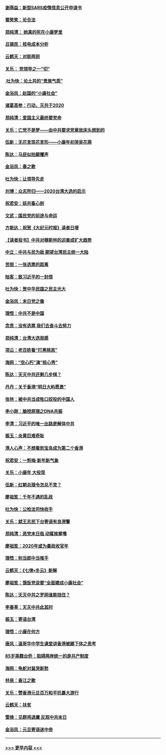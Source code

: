 #### [谢燕益：新型SARS疫情信息公开申请书](../pages/nsc993/n11808840.md?t=01220231) 
#### [蜀笑笑：论合法](../pages/nsc993/n11808064.md?t=01220231) 
#### [郑纯清： 她真的死在小康梦里](../pages/nsc993/n11806623.md?t=01220231) 
#### [吕锡民：核电成本分析](../pages/nsc993/n11806284.md?t=01220231) 
#### [云鹤天：对联两则](../pages/nsc993/n11805957.md?t=01220231) 
#### [关乐： 党领导之一“切”](../pages/nsc993/n11804505.md?t=01220231) 
#### [ 吐为快：论土共的“贵族气质”](../pages/nsc993/n11804490.md?t=01220231) 
#### [金浴凤：赵国的“小康社会”](../pages/nsc993/n11804452.md?t=01220231) 
#### [诸葛高参：行动，灭共于2020](../pages/nsc993/n11804120.md?t=01220231) 
#### [郑纯清：爱国主义最终要党命](../pages/nsc993/n11802197.md?t=01220231) 
#### [关乐：亡党不是梦——由中共要求党章放床头想到的](../pages/nsc993/n11802156.md?t=01220231) 
#### [伍新：无花言现花言形——小康年初哭吴花燕](../pages/nsc993/n11800044.md?t=01220231) 
#### [陈达：马屁似拍颠覆声](../pages/nsc993/n11800010.md?t=01220231) 
#### [金浴凤：春之歌](../pages/nsc993/n11797687.md?t=01220231) 
#### [吐为快：让领导先走](../pages/nsc993/n11797512.md?t=01220231) 
#### [刘博：众志所归——2020台湾大选的启示](../pages/nsc993/n11796878.md?t=01220231) 
#### [祝君安：妖共畜心剖](../pages/nsc993/n11794273.md?t=01220231) 
#### [文武：国民党的前途与命运](../pages/nsc993/n11794198.md?t=01220231) 
#### [方能达：祝贺《大纪元时报》读者日增](../pages/nsc993/n11793807.md?t=01220231) 
#### [【读者投书】中共对穆斯林的迫害成扩大趋势](../pages/nsc993/n11791371.md?t=01220231) 
#### [中立：中共与民为敌 期望台湾民主统一大陆](../pages/nsc993/n11790392.md?t=01220231) 
#### [苦胆：一张选票的距离](../pages/nsc993/n11788914.md?t=01220231) 
#### [陆客：致习近平的一封信](../pages/nsc993/n11788867.md?t=01220231) 
#### [吐为快：贺中华民国之民主光大](../pages/nsc993/n11788618.md?t=01220231) 
#### [金浴凤：末日党之像](../pages/nsc993/n11787475.md?t=01220231) 
#### [理悟：中共不是中国](../pages/nsc993/n11787463.md?t=01220231) 
#### [念贲：没有选票  我们去奋斗去努力](../pages/nsc993/n11787398.md?t=01220231) 
#### [郑纯清：台湾大选观感](../pages/nsc993/n11786210.md?t=01220231) 
#### [项云：老百姓看“打黑除恶”](../pages/nsc993/n11785398.md?t=01220231) 
#### [海网：“空心朽”演“核心秀”](../pages/nsc993/n11783874.md?t=01220231) 
#### [陈达：天灭中共还剩几步棋？](../pages/nsc993/n11783719.md?t=01220231) 
#### [丹丹：关于香港“明日大屿愿景”](../pages/nsc993/n11783273.md?t=01220231) 
#### [张林：被中共当成牲口奴役的中国人](../pages/nsc993/n11782397.md?t=01220231) 
#### [李小刚：脑控原理之DNA共振](../pages/nsc993/n11780962.md?t=01220231) 
#### [李清：习近平的唯一出路是解体中共](../pages/nsc993/n11780866.md?t=01220231) 
#### [振玉：炎黄巨难奇耻](../pages/nsc993/n11779632.md?t=01220231) 
#### [港人心声：不想看到宝岛成为第二个香港](../pages/nsc993/n11778817.md?t=01220231) 
#### [祝君安：一剪梅‧新年新气象](../pages/nsc993/n11776340.md?t=01220231) 
#### [关乐：小康年 大役现](../pages/nsc993/n11774213.md?t=01220231) 
#### [伍新：红朝总理令怎总不灵？](../pages/nsc993/n11770813.md?t=01220231) 
#### [廖祖笙：千年不遇的乱政](../pages/nsc993/n11770373.md?t=01220231) 
#### [吐为快：公检法司快收手](../pages/nsc993/n11770359.md?t=01220231) 
#### [关乐：就王志民下台寄语有良港警](../pages/nsc993/n11769903.md?t=01220231) 
#### [郑纯清：恶党末日临 动辄挨掌嘴](../pages/nsc993/n11769356.md?t=01220231) 
#### [廖祖笙：2020年或为暴政收官年](../pages/nsc993/n11768216.md?t=01220231) 
#### [理悟：别当郎中当推手](../pages/nsc993/n11768243.md?t=01220231) 
#### [云鹤天：《七律▪冬云》新解](../pages/nsc993/n11768204.md?t=01220231) 
#### [廖祖笙：饿饭党说要“全面建成小康社会”](../pages/nsc993/n11767482.md?t=01220231) 
#### [陈达：天灭中共之罗网谁能挡住？](../pages/nsc993/n11767465.md?t=01220231) 
#### [李春草：天灭中共此其时](../pages/nsc993/n11767452.md?t=01220231) 
#### [振玉：寄语台湾](../pages/nsc993/n11767432.md?t=01220231) 
#### [理悟：小康在何方](../pages/nsc993/n11767394.md?t=01220231) 
#### [唐风：温哥华中学生课堂讲香港被踢下体之思考](../pages/nsc993/n11766848.md?t=01220231) 
#### [85岁美籍台侨：阻碍两岸统一的是共产制度](../pages/nsc993/n11765043.md?t=01220231) 
#### [海网：龟蛇对鼠哭新愁](../pages/nsc993/n11764895.md?t=01220231) 
#### [林泉：香江之歌](../pages/nsc993/n11764415.md?t=01220231) 
#### [关乐：赞香港元旦百万和平抗暴大游行](../pages/nsc993/n11764382.md?t=01220231) 
#### [云鹤天：扶贫](../pages/nsc993/n11764245.md?t=01220231) 
#### [雪绮：见群鸡退鹰  反观中共末日](../pages/nsc993/n11762112.md?t=01220231) 
#### [金浴凤：元旦寄语迷中帝](../pages/nsc993/n11761788.md?t=01220231) 

----
#### [ >>> 更早内容 <<< ](../indexes/nsc993-earlier.md)
